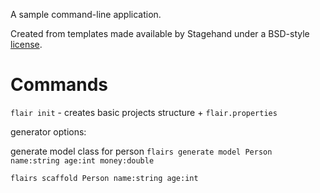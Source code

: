 A sample command-line application.

Created from templates made available by Stagehand under a BSD-style
[license](https://github.com/dart-lang/stagehand/blob/master/LICENSE).

# Commands

`flair init` - creates basic projects structure + `flair.properties`

generator options:

generate model class for person
`flairs generate model Person name:string age:int money:double`

`flairs scaffold Person name:string age:int`